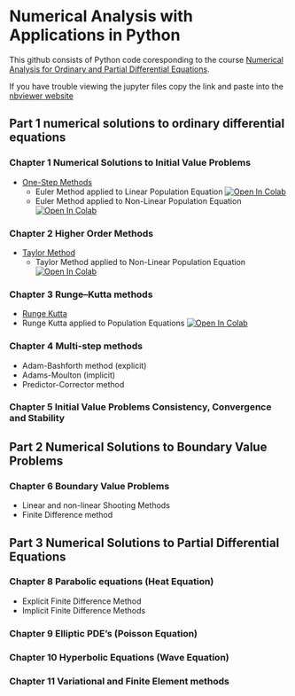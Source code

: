 # Numerical Analysis with Applications in Python
This github consists of Python code coresponding to the course [Numerical Analysis for Ordinary and Partial Differential Equations](https://johnsbutler.netlify.com/files/Teaching/Numerical_Analysis_for_Differential_Equations.pdf).

If you have trouble viewing the jupyter files copy the link and paste into the [nbviewer website](https://nbviewer.jupyter.org/github/john-s-butler-dit/Numerical-Analysis-Python/tree/master/)



## Part 1 numerical solutions to ordinary differential equations 

### Chapter 1 Numerical Solutions to Initial Value Problems
- [One-Step Methods](https://github.com/john-s-butler-dit/Numerical-Analysis-Python/tree/master/Chapter%2001%20-%20Euler%20Methods)
   -  Euler Method applied to Linear Population Equation [![Open In Colab](https://colab.research.google.com/assets/colab-badge.svg)](https://colab.research.google.com/github/john-s-butler-dit/Numerical-Analysis-Python/blob/master/Chapter%2001%20-%20Euler%20Methods/.ipynb_checkpoints/101_Euler_method_with_Theorems_Growth_function-checkpoint.ipynb)
   -  Euler Method applied to Non-Linear Population Equation [![Open In Colab](https://colab.research.google.com/assets/colab-badge.svg)](https://colab.research.google.com/github/john-s-butler-dit/Numerical-Analysis-Python/blob/master/Chapter%2001%20-%20Euler%20Methods/.ipynb_checkpoints/102_Euler_method_with_Theorems_nonlinear_Growth_function.ipynb)

### Chapter 2 Higher Order Methods 
   - [Taylor Method](https://github.com/john-s-butler-dit/Numerical-Analysis-Python/tree/master/Chapter%2002%20-%20Higher%20Order%20Methods)
      -  Taylor Method applied to Non-Linear Population Equation [![Open In Colab](https://colab.research.google.com/assets/colab-badge.svg)](https://colab.research.google.com/github/john-s-butler-dit/Numerical-Analysis-Python/blob/master/Chapter%2002%20-%20Higher%20Order%20Methods/.ipynb_checkpoints/201_3rd%20Order%20Taylor_Population_growth-checkpoint.ipynb)
 
   
   
### Chapter 3 Runge–Kutta methods 
   - [Runge Kutta](https://github.com/john-s-butler-dit/Numerical-Analysis-Python/tree/master/Chapter%2004%20-%20Multistep%20Methods)
   -  Runge Kutta applied to Population Equations [![Open In Colab](https://colab.research.google.com/assets/colab-badge.svg)](https://colab.research.google.com/github/john-s-butler-dit/Numerical-Analysis-Python/blob/master/Chapter%2003%20-%20Runge%20Kutta/301_2nd%20Order%20Runge%20Kutta%20Population%20Equations.ipynb)

### Chapter 4 Multi-step methods
   - Adam-Bashforth method (explicit)
   - Adams-Moulton (implicit)
   - Predictor-Corrector method

### Chapter 5 Initial Value Problems Consistency, Convergence and Stability


## Part 2 Numerical Solutions to Boundary Value Problems


### Chapter 6 Boundary Value Problems
   - Linear and non-linear Shooting Methods 
   - Finite Difference method

## Part 3 Numerical Solutions to Partial Differential Equations

### Chapter 8 Parabolic equations (Heat Equation)
   - Explicit Finite Difference Method
   - Implicit Finite Difference Methods
### Chapter 9 Elliptic PDE’s (Poisson Equation)

### Chapter 10 Hyperbolic Equations (Wave Equation)

### Chapter 11 Variational and Finite Element methods 

